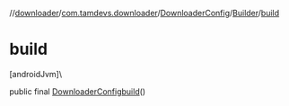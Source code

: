 //[downloader](../../../../index.md)/[com.tamdevs.downloader](../../index.md)/[DownloaderConfig](../index.md)/[Builder](index.md)/[build](build.md)

# build

[androidJvm]\

public final [DownloaderConfig](../index.md)[build](build.md)()
